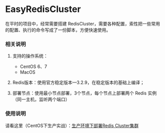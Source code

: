 # EasyRedisCluster

在平时的项目中，经常需要搭建 RedisCluster，需要各种配置，索性把一些常用的配置、执行的命令写成了一份脚本，方便快速使用。

### 相关说明

1. 支持的操作系统：
    - CentOS 6、7
    - MacOS

2. Redis版本：使用官方稳定版本—3.2.9，在稳定版本的基础上编译；

3. 部署节点：使用最小节点部署，3个节点，每个节点上部署两个 Redis 实例（同一主机，监听两个端口）

### 使用说明

请看这里（CentOS下生产实战）：[生产环境下部署Redis Cluster集群](https://github.com/johnnian/Blog/issues/9)

